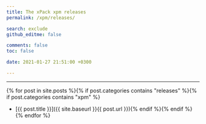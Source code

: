 ```yaml
---
title: The xPack xpm releases
permalink: /xpm/releases/

search: exclude
github_editme: false

comments: false
toc: false

date: 2021-01-27 21:51:00 +0300

---
```


___
{% for post in site.posts %}{% if post.categories contains "releases" %}{% if post.categories contains "xpm" %}
* [{{ post.title }}]({{ site.baseurl }}{{ post.url }}){% endif %}{% endif %}{% endfor %}
